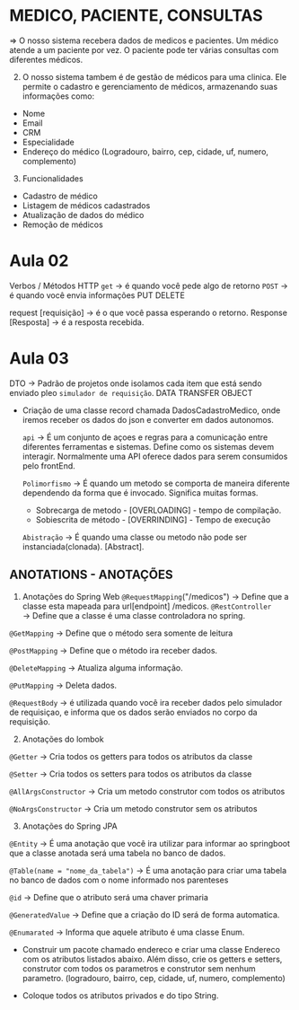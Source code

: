 # MEDICO, PACIENTE, CONSULTAS

=> O nosso sistema recebera dados de medicos e pacientes. Um médico atende a um paciente por vez. O paciente pode ter várias consultas com diferentes médicos.

2. O nosso sistema tambem é de gestão de médicos para uma clinica. Ele permite o cadastro e gerenciamento de médicos, armazenando suas informações como:
- Nome
- Email
- CRM
- Especialidade
- Endereço do médico (Logradouro, bairro, cep, cidade, uf, numero, complemento)


3. Funcionalidades 
- Cadastro de médico
- Listagem de médicos cadastrados
- Atualização de dados do médico
- Remoção de médicos

# Aula 02

Verbos / Métodos HTTP
`get` -> é quando você pede algo de retorno
`POST` -> é quando você envia informações
PUT
DELETE

request [requisição] -> é o que você passa esperando o retorno.
Response [Resposta] -> é a resposta recebida.

# Aula 03

DTO -> Padrão de projetos onde isolamos cada item que está sendo enviado pleo ``simulador de requisição``. DATA TRANSFER OBJECT
- Criação de uma classe record chamada DadosCadastroMedico, onde iremos receber os dados do json e converter em dados autonomos.

    `api` -> É um conjunto de açoes e regras para a comunicação entre diferentes ferramentas e sistemas. Define como os sistemas devem interagir.
    Normalmente uma API oferece dados para serem consumidos pelo frontEnd.

    `Polimorfismo` -> É quando um metodo se comporta de maneira diferente dependendo da forma que é invocado. Significa muitas formas.
    - Sobrecarga de metodo - [OVERLOADING] - tempo de compilação.
    - Sobiescrita de método - [OVERRINDING] - Tempo de execução

    `Abistração` -> É quando uma classe ou metodo não pode ser instanciada(clonada). [Abstract].     

## ANOTATIONS - ANOTAÇÕES
1. Anotações do Spring Web
`@RequestMapping`("/medicos") 
-> Define que a classe esta mapeada para  url[endpoint] /medicos.
`@RestController`  
-> Define que a classe é uma classe controladora no spring.

`@GetMapping`
-> Define que o método sera somente de leitura

`@PostMapping`
-> Define que o método ira receber dados.

`@DeleteMapping`
-> Atualiza alguma informação.

`@PutMapping`
-> Deleta dados.

`@RequestBody`
-> é utilizada quando você ira receber dados pelo simulador de requisiçao, e informa que os dados serão enviados no corpo da requisição.

2. Anotações do lombok

`@Getter`
-> Cria todos os getters para todos os atributos da classe

`@Setter`
-> Cria todos os setters para todos os atributos da classe

`@AllArgsConstructor`
-> Cria um metodo construtor com todos os atributos

`@NoArgsConstructor`
-> Cria um metodo construtor sem os atributos

3. Anotações do Spring JPA

`@Entity`
-> É uma anotação que você ira utilizar para informar ao springboot que a classe anotada será uma tabela no banco de dados.

`@Table(name = "nome_da_tabela")`
-> É uma anotação para criar uma tabela no banco de dados com o nome informado nos parenteses

`@id`
-> Define que o atributo será uma chaver primaria 

`@GeneratedValue`
-> Define que a criação do ID será de forma automatica.

`@Enumarated`
-> Informa que aquele atributo é uma classe Enum.
- Construir um pacote chamado endereco e criar uma classe Endereco com os atributos listados abaixo. Além disso, crie os getters e setters, construtor com todos os parametros e construtor sem nenhum parametro. (logradouro, bairro, cep, cidade, uf, numero, complemento)
* Coloque todos os atributos privados e do tipo String.


